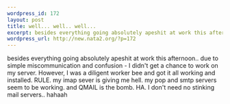 ```yaml
--- 
wordpress_id: 172
layout: post
title: well... well.. well...
excerpt: besides everything going absolutely apeshit at work this afternoon.. due to simple miscommunication and confusion - I didn't get a chance to work on my server. However, I was a diligent worker bee and got it all working and installed. RULE. my imap sever is giving me hell. my pop and smtp servers seem to be working. and QMAIL is the bomb. HA. I don't need no stinking mail servers.. hahaah
wordpress_url: http://new.nata2.org/?p=172
---
```

besides everything going absolutely apeshit at work this afternoon.. due to simple miscommunication and confusion - I didn't get a chance to work on my server. However, I was a diligent worker bee and got it all working and installed. RULE. my imap sever is giving me hell. my pop and smtp servers seem to be working. and QMAIL is the bomb. HA. I don't need no stinking mail servers.. hahaah
